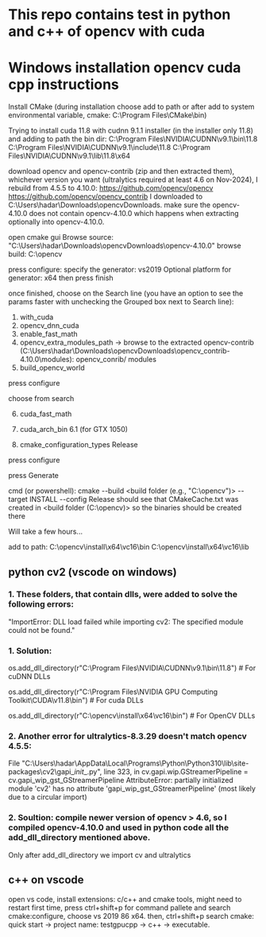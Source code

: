 
# This repo contains test in python and c++ of opencv with cuda


# Windows installation opencv cuda cpp instructions

Install CMake (during installation choose add to path or after add to system environmental variable, cmake:  C:\Program Files\CMake\bin)

Trying to install cuda 11.8 with cudnn 9.1.1 installer (in the installer only 11.8) and adding to path the bin dir:
C:\Program Files\NVIDIA\CUDNN\v9.1\bin\11.8
C:\Program Files\NVIDIA\CUDNN\v9.1\include\11.8
C:\Program Files\NVIDIA\CUDNN\v9.1\lib\11.8\x64

download opencv and opencv-contrib (zip and then extracted them), whichever version you want (ultralytics required at least 4.6 on Nov-2024), I rebuild from 4.5.5 to 4.10.0: 
https://github.com/opencv/opencv
https://github.com/opencv/opencv_contrib
I downloaded to C:\Users\hadar\Downloads\opencvDownloads. make sure the opencv-4.10.0 does not contain opencv-4.10.0 which happens when extracting optionally into opencv-4.10.0.

open cmake gui
Browse source: "C:\Users\hadar\Downloads\opencvDownloads\opencv-4.10.0"
browse build: C:\opencv

press configure: 
specify the generator: vs2019 
Optional platform for generator: x64
then press finish

once finished, choose on the Search line (you have an option to see the params faster with unchecking the Grouped box next to Search line):
1. with_cuda
2. opencv_dnn_cuda
3. enable_fast_math
4. opencv_extra_modules_path -> browse to the extracted opencv-contrib (C:\Users\hadar\Downloads\opencvDownloads\opencv_contrib-4.10.0\modules): 
	opencv_conrib/ modules
5. build_opencv_world

press configure

choose from search

6. cuda_fast_math
   
8. cuda_arch_bin
	6.1 (for GTX 1050)
   
10. cmake_configuration_types
	Release

press configure

press Generate

cmd (or powershell): 
cmake --build  <build folder (e.g., "C:\opencv")>  --target INSTALL --config Release
should see that CMakeCache.txt was created in <build folder (C:\opencv)> so the binaries should be created there 

Will take a few hours...

add to path:
C:\opencv\install\x64\vc16\bin
C:\opencv\install\x64\vc16\lib



## python cv2 (vscode on windows)

### 1. These folders, that contain dlls, were added to solve the following errors:

"ImportError: DLL load failed while importing cv2: The specified module could not be found."

### 1. Solution:

os.add_dll_directory(r"C:\Program Files\NVIDIA\CUDNN\v9.1\bin\11.8")  # For cuDNN DLLs

os.add_dll_directory(r"C:\Program Files\NVIDIA GPU Computing Toolkit\CUDA\v11.8\bin")  # For cuda DLLs

os.add_dll_directory(r"C:\opencv\install\x64\vc16\bin")  # For OpenCV DLLs

### 2. Another error for ultralytics-8.3.29 doesn't match opencv 4.5.5:

File "C:\Users\hadar\AppData\Local\Programs\Python\Python310\lib\site-packages\cv2\gapi\__init__.py", line 323, in <module> cv.gapi.wip.GStreamerPipeline = cv.gapi_wip_gst_GStreamerPipeline
AttributeError: partially initialized module 'cv2' has no attribute 'gapi_wip_gst_GStreamerPipeline' (most likely due to a circular import)

### 2. Soultion: compile newer version of opencv > 4.6, so I compiled opencv-4.10.0 and used in python code all the add_dll_directory mentioned above.

Only after add_dll_directory we import cv and ultralytics


## c++ on vscode

open vs code, install extensions: c/c++ and cmake tools, might need to restart
first time, press ctrl+shift+p for command pallete and search cmake:configure, choose vs 2019 86 x64.
then, ctrl+shift+p search cmake: quick start -> project name: testgpucpp -> c++ -> executable.
